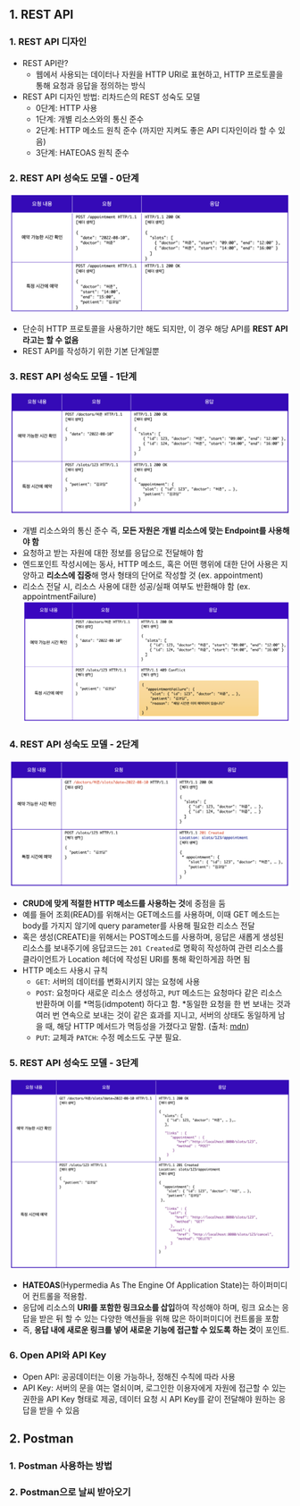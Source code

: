 ## **1. REST API** ##
### 1. REST API 디자인
   - REST API란? 
     - 웹에서 사용되는 데이터나 자원을 HTTP URI로 표현하고, HTTP 프로토콜을 통해 요청과 응답을 정의하는 방식
   - REST API 디자인 방법: 리차드슨의 REST 성숙도 모델
     - 0단계: HTTP 사용
     - 1단계: 개별 리소스와의 통신 준수
     - 2단계: HTTP 메소드 원칙 준수 (까지만 지켜도 좋은 API 디자인이라 할 수 있음)
     - 3단계: HATEOAS 원칙 준수
  
### 2. REST API 성숙도 모델 - 0단계
   ![restApi_0](../Images/restApi_0.png)
   - 단순히 HTTP 프로토콜을 사용하기만 해도 되지만, 이 경우 해당 API를 **REST API라고는 할 수 없음**
   - REST API를 작성하기 위한 기본 단계일뿐
  
### 3. REST API 성숙도 모델 - 1단계
   ![restApi_1](../Images/restApi_1.png)
   - 개별 리소스와의 통신 준수 즉, **모든 자원은 개별 리소스에 맞는 Endpoint를 사용해야 함**
   - 요청하고 받는 자원에 대한 정보를 응답으로 전달해야 함
   - 엔드포인트 작성시에는 동사, HTTP 메소드, 혹은 어떤 행위에 대한 단어 사용은 지양하고 **리소스에 집중**해 명사 형태의 단어로 작성할 것 (ex. appointment)
   - 리소스 전달 시, 리소스 사용에 대한 성공/실패 여부도 반환해야 함 (ex. appointmentFailure)
    ![restApi_1r](../Images/restApi_1r.png)

### 4. REST API 성숙도 모델 - 2단계
   ![restApi_2](../Images/restApi_2.png)
   - **CRUD에 맞게 적절한 HTTP 메소드를 사용하는 것**에 중점을 둠
   - 예를 들어 조회(READ)를 위해서는 GET메소드를 사용하며, 이때 GET 메소드는 body를 가지지 않기에 query parameter를 사용해 필요한 리소스 전달
   - 혹은 생성(CREATE)을 위해서는 POST메소드를 사용하며, 응답은 새롭게 생성된 리소스를 보내주기에 응답코드는 `201 Created`로 명확히 작성하여 관련 리소스를 클라이언트가 Location 헤더에 작성된 URI를 통해 확인하게끔 하면 됨
   - HTTP 메소드 사용시 규칙
     - `GET`: 서버의 데이터를 변화시키지 않는 요청에 사용
     - `POST`: 요청마다 새로운 리소스 생성하고, `PUT` 메소드는 요청마다 같은 리소스 반환하며 이를 *멱등(idmpotent) 하다고 함. *동일한 요청을 한 번 보내는 것과 여러 번 연속으로 보내는 것이 같은 효과를 지니고, 서버의 상태도 동일하게 남을 때, 해당 HTTP 메서드가 멱등성을 가졌다고 말함. (출처: [mdn](https://developer.mozilla.org/ko/docs/Glossary/Idempotent))
     - `PUT`: 교체과 `PATCH`: 수정 메소드도 구분 필요.
  
### 5. REST API 성숙도 모델 - 3단계
   ![restApi_3](../Images/restApi_3.png)
   - **HATEOAS**(Hypermedia As The Engine Of Application State)는 하이퍼미디어 컨트롤을 적용함. 
   - 응답에 리소스의 **URI를 포함한 링크요소를 삽입**하여 작성해야 하며, 링크 요소는 응답을 받은 뒤 할 수 있는 다양한 액션들을 위해 많은 하이퍼미디어 컨트롤을 포함
   - 즉, **응답 내에 새로운 링크를 넣어 새로운 기능에 접근할 수 있도록 하는 것**이 포인트.

### 6. Open API와 API Key
- Open API: 공공데이터는 이용 가능하나, 정해진 수칙에 따라 사용
- API Key: 서버의 문을 여는 열쇠이며, 로그인한 이용자에게 자원에 접근할 수 있는 권한을 API Key 형태로 제공, 데이터 요청 시 API Key를 같이 전달해야 원하는 응답을 받을 수 있음

 ## **2. Postman** ##
### 1. Postman 사용하는 방법
### 2. Postman으로 날씨 받아오기